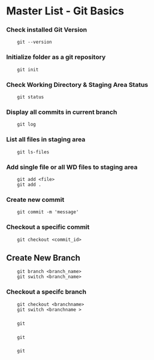 # Master List - Git Basics

### Check installed Git Version

```git
    git --version
```

### Initialize folder as a git repository

```git
    git init
```
### Check Working Directory & Staging Area Status

```git
    git status
```
### Display all commits in current branch

```git
    git log
```

### List all files in staging area

```git
    git ls-files
```

### Add single file or all WD files to staging area

```git
    git add <file>
    git add .
```

### Create new commit

```git
    git commit -m 'message'
```

### Checkout a specific commit

```git
    git checkout <commit_id>
```

## Create New Branch

```git
    git branch <branch_name>
    git switch <branch_name>
```

### Checkout a specifc branch

```git
    git checkout <branchname>
    git switch <branchname >
```

###

```git
    git
```

###

```git
    git
```

###

```git
    git
```